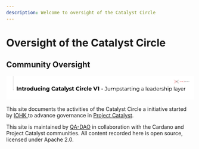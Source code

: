 ```yaml
---
description: Welcome to oversight of the Catalyst Circle
---
```


# Oversight of the Catalyst Circle

## Community Oversight

![](.gitbook/assets/2021-07-15%20%281%29.png)

This site documents the activities of the Catalyst Circle a initiative started by [IOHK ](https://iohk.io/)to advance governance in [Project Catalyst](https://cardano.ideascale.com/).

This site is maintained by [QA-DAO](https://stephen-rowan.gitbook.io/quality-assurance-dao/) in collaboration with the Cardano and Project Catalyst communities. All content recorded here is open source, licensed under Apache 2.0.



